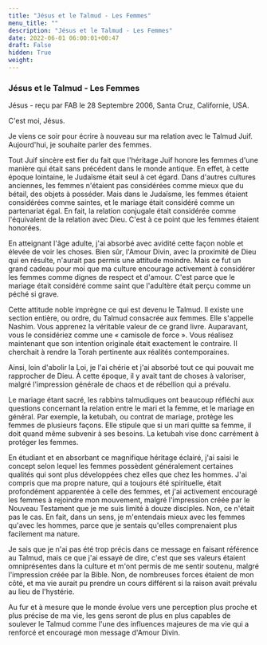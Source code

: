 ```yaml
---
title: "Jésus et le Talmud - Les Femmes"
menu_title: ""
description: "Jésus et le Talmud - Les Femmes"
date: 2022-06-01 06:00:01+00:47
draft: False
hidden: True
weight:
---
```

### Jésus et le Talmud - Les Femmes

Jésus - reçu par FAB le 28 Septembre 2006, Santa Cruz, Californie, USA.

C'est moi, Jésus.

Je viens ce soir pour écrire à nouveau sur ma relation avec le Talmud Juif. Aujourd'hui, je souhaite parler des femmes.

Tout Juif sincère est fier du fait que l'héritage Juif honore les femmes d'une manière qui était sans précédent dans le monde antique. En effet, à cette époque lointaine, le Judaïsme était seul à cet égard. Dans d'autres cultures anciennes, les femmes n'étaient pas considérées comme mieux que du bétail, des objets à posséder. Mais dans le Judaïsme, les femmes étaient considérées comme saintes, et le mariage était considéré comme un partenariat égal. En fait, la relation conjugale était considérée comme l'équivalent de la relation avec Dieu. C'est à ce point que les femmes étaient honorées.

En atteignant l'âge adulte, j'ai absorbé avec avidité cette façon noble et élevée de voir les choses. Bien sûr, l'Amour Divin, avec la proximité de Dieu qui en résulte, n'aurait pas permis une attitude moindre. Mais ce fut un grand cadeau pour moi que ma culture encourage activement à considérer les femmes comme dignes de respect et d'amour.
C'est parce que le mariage était considéré comme saint que l'adultère était perçu comme un péché si grave.

Cette attitude noble imprègne ce qui est devenu le Talmud. Il existe une section entière, ou ordre, du Talmud consacrée aux femmes. Elle s'appelle Nashim.
Vous apprenez la véritable valeur de ce grand livre. Auparavant, vous le considériez comme une « camisole de force ». Vous réalisez maintenant que son intention originale était exactement le contraire. Il cherchait à rendre la Torah pertinente aux réalités contemporaines.

Ainsi, loin d'abolir la Loi, je l'ai chérie et j'ai absorbé tout ce qui pouvait me rapprocher de Dieu. À cette époque, il y avait tant de choses à valoriser, malgré l'impression générale de chaos et de rébellion qui a prévalu.

Le mariage étant sacré, les rabbins talmudiques ont beaucoup réfléchi aux questions concernant la relation entre le mari et la femme, et le mariage en général. Par exemple, la ketubah, ou contrat de mariage, protège les femmes de plusieurs façons. Elle stipule que si un mari quitte sa femme, il doit quand même subvenir à ses besoins. La ketubah vise donc carrément à protéger les femmes.

En étudiant et en absorbant ce magnifique héritage éclairé, j'ai saisi le concept selon lequel les femmes possèdent généralement certaines qualités qui sont plus développées chez elles que chez les hommes. J'ai compris que ma propre nature, qui a toujours été spirituelle, était profondément apparentée à celle des femmes, et j'ai activement encouragé les femmes à rejoindre mon mouvement, malgré l'impression créée par le Nouveau Testament que je me suis limité à douze disciples. Non, ce n'était pas le cas. En fait, dans un sens, je m'entendais mieux avec les femmes qu'avec les hommes, parce que je sentais qu'elles comprenaient plus facilement ma nature.

Je sais que je n'ai pas été trop précis dans ce message en faisant référence au Talmud, mais ce que j'ai essayé de dire, c'est que ses valeurs étaient omniprésentes dans la culture et m'ont permis de me sentir soutenu, malgré l'impression créée par la Bible. Non, de nombreuses forces étaient de mon côté, et ma vie aurait pu prendre un cours différent si la raison avait prévalu au lieu de l'hystérie.

Au fur et à mesure que le monde évolue vers une perception plus proche et plus précise de ma vie, les gens seront de plus en plus capables de soulever le Talmud comme l'une des influences majeures de ma vie qui a renforcé et encouragé mon message d'Amour Divin.
